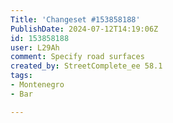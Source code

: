 ```yaml
---
Title: 'Changeset #153858188'
PublishDate: 2024-07-12T14:19:06Z
id: 153858188
user: L29Ah
comment: Specify road surfaces
created_by: StreetComplete_ee 58.1
tags:
- Montenegro
- Bar

---
```

